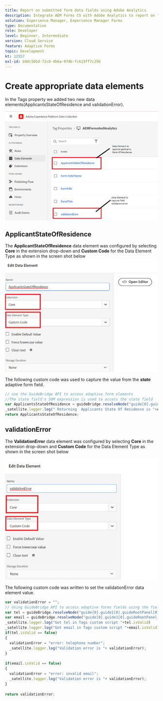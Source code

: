 ```yaml
---
title: Report on submitted form data fields using Adobe Analytics
description: Integrate AEM Forms CS with Adobe Analytics to report on form data fields
solution: Experience Manager, Experience Manager Forms
type: Documentation
role: Developer
level: Beginner, Intermediate
version: Cloud Service
feature: Adaptive Forms
topic: Development
kt: 12557
exl-id: b9dc505d-72c8-4b6a-974b-fc619ff7c256
---
```

# Create appropriate data elements

In the Tags property we added two new data elements(ApplicantsStateOfResidence and validationError).

![adaptive-form](assets/data_elements.png)

## ApplicantStateOfResidence

The **ApplicantStateOfResidence** data element was configured by selecting **Core** in the extension drop-down and **Custom Code** for the Data Element Type as shown in the screen shot below
![applicant-state-residence](assets/applicantstateofresidence.png)

The following custom code was used to capture the value from the **_state_** adaptive form field.

``` javascript
// use the GuideBridge API to access adaptive form elements
//The state field's SOM expression is used to access the state field
var ApplicantsStateOfResidence = guideBridge.resolveNode("guide[0].guide1[0].guideRootPanel[0].state[0]").value;
_satellite.logger.log(" Returning  Applicants State Of Residence is "+ApplicantsStateOfResidence);
return ApplicantsStateOfResidence;
```

## validationError

The **ValidationError** data element was configured by selecting **Core** in the extension drop-down and **Custom Code** for the Data Element Type as shown in the screen shot below

![validation-error](assets/validation-error.png)

The following custom code was written to set the validationError data element value.

```javascript
var validationError = "";
// Using GuideBridge API to access adaptive forms fields using the fields SOM expression
var tel = guideBridge.resolveNode("guide[0].guide1[0].guideRootPanel[0].telephone[0]");
var email = guideBridge.resolveNode("guide[0].guide1[0].guideRootPanel[0].email[0]");
_satellite.logger.log("Got tel in Tags custom script "+tel.isValid)
_satellite.logger.log("Got email in Tags custom script "+email.isValid)
if(tel.isValid == false)
{  
  validationError = "error: telephone number";
  _satellite.logger.log("Validation error is "+ validationError);
}

if(email.isValid == false)
{  
  validationError = "error: invalid email";
  _satellite.logger.log("Validation error is "+ validationError);
}

return validationError;

```

